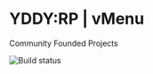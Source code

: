 # YDDY:RP | vMenu
Community Founded Projects

![Build status](https://ci.appveyor.com/api/projects/status/a9sybo9yvn3sxyqk?svg=true)
